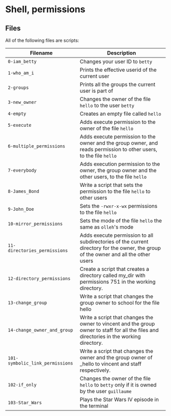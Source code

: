 # Shell, permissions

## Files
All of the following files are scripts:

| Filename | Description |
| -------- | ----------- |
| `0-iam_betty` | Changes your user ID to `betty` |
| `1-who_am_i` | Prints the effective userid of the current user |
| `2-groups` | Prints all the groups the current user is part of |
| `3-new_owner` | Changes the owner of the file `hello` to the user `betty` |
| `4-empty` | Creates an empty file called `hello` |
| `5-execute` | Adds execute permission to the owner of the file `hello` |
| `6-multiple_permissions` | Adds execute permission to the owner and the group owner, and reads permission to other users, to the file `hello` |
| `7-everybody` | Adds execution permission to the owner, the group owner and the other users, to the file `hello` |
| `8-James_Bond` | Write a script that sets the permission to the file `hello` to other users |
| `9-John_Doe` | Sets the `-rwxr-x-wx` permissions to the file `hello` |
| `10-mirror_permissions` | Sets the mode of the file `hello` the same as `olleh`'s mode |
| `11-directories_permissions` | Adds execute permission to all subdirectories of the current directory for the owner, the group of the owner and all the other users |
| `12-directory_permissions` | Create a script that creates a directory called my_dir with permissions 751 in the working directory.|
| `13-change_group` | Write a script that changes the group owner to school for the file hello |
| `14-change_owner_and_group` | Write a script that changes the owner to vincent and the group owner to staff for all the files and directories in the working directory. |
| `101-symbolic_link_permissions` |Write a script that changes the owner and the group owner of _hello to vincent and staff respectively. |
| `102-if_only` | Changes the owner of the file `hello` to `betty` only if it is owned by the user `guillaume` |
| `103-Star_Wars` | Plays the Star Wars IV episode in the terminal |

